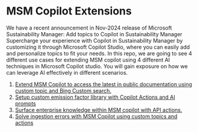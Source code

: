 # MSM Copilot Extensions

We have a recent announcement in Nov-2024 release of Microsoft Sustainability Manager: Add topics to Copilot in Sustainability Manager
 Supercharge your experience with Copilot in Sustainability Manager by customizing it through Microsoft Copilot Studio, where you can easily add and personalize topics to fit your needs. 
In this repo, we are going to see 4 different use cases for extending MSM copilot using  4 different AI techniques in Microsoft Copilot studio. You will gain exposure on how we can leverage AI effectively in different scenarios.
1.	[Extend MSM Copilot to access the latest in public documentation using custom topic and Bing Custom search.](https://github.com/MS-Sustainability-Resources/msm-copilot-extensions/blob/main/access_public_info/README.md)
2.	[Setup custom emission factor library with Copilot Actions and AI prompts](https://github.com/MS-Sustainability-Resources/msm-copilot-extensions/blob/main/setup_custom_factor_library/README.md)
3.	[Surface enterprise knowledge within MSM copilot with API actions.](https://github.com/MS-Sustainability-Resources/msm-copilot-extensions/blob/main/invoke_enterprise_api/README.md)
4.	[Solve ingestion errors with MSM Copilot using custom topics and actions](https://github.com/MS-Sustainability-Resources/msm-copilot-extensions/blob/main/README.md)

